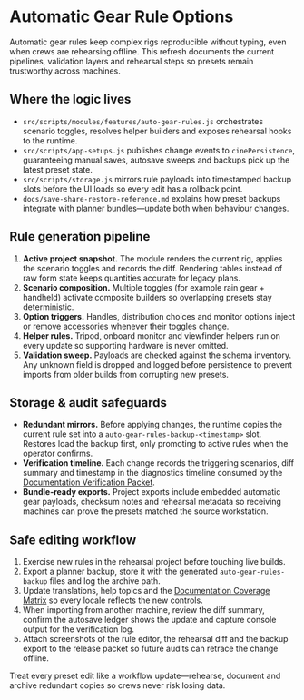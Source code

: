 # Automatic Gear Rule Options

Automatic gear rules keep complex rigs reproducible without typing, even when
crews are rehearsing offline. This refresh documents the current pipelines,
validation layers and rehearsal steps so presets remain trustworthy across
machines.

## Where the logic lives

- `src/scripts/modules/features/auto-gear-rules.js` orchestrates scenario
  toggles, resolves helper builders and exposes rehearsal hooks to the runtime.
- `src/scripts/app-setups.js` publishes change events to `cinePersistence`,
  guaranteeing manual saves, autosave sweeps and backups pick up the latest
  preset state.
- `src/scripts/storage.js` mirrors rule payloads into timestamped backup slots
  before the UI loads so every edit has a rollback point.
- `docs/save-share-restore-reference.md` explains how preset backups integrate
  with planner bundles—update both when behaviour changes.

## Rule generation pipeline

1. **Active project snapshot.** The module renders the current rig, applies the
   scenario toggles and records the diff. Rendering tables instead of raw form
   state keeps quantities accurate for legacy plans.
2. **Scenario composition.** Multiple toggles (for example rain gear + handheld)
   activate composite builders so overlapping presets stay deterministic.
3. **Option triggers.** Handles, distribution choices and monitor options inject
   or remove accessories whenever their toggles change.
4. **Helper rules.** Tripod, onboard monitor and viewfinder helpers run on every
   update so supporting hardware is never omitted.
5. **Validation sweep.** Payloads are checked against the schema inventory. Any
   unknown field is dropped and logged before persistence to prevent imports
   from older builds from corrupting new presets.

## Storage & audit safeguards

- **Redundant mirrors.** Before applying changes, the runtime copies the current
  rule set into a `auto-gear-rules-backup-<timestamp>` slot. Restores load the
  backup first, only promoting to active rules when the operator confirms.
- **Verification timeline.** Each change records the triggering scenarios,
  diff summary and timestamp in the diagnostics timeline consumed by the
  [Documentation Verification Packet](documentation-verification-packet.md).
- **Bundle-ready exports.** Project exports include embedded automatic gear
  payloads, checksum notes and rehearsal metadata so receiving machines can
  prove the presets matched the source workstation.

## Safe editing workflow

1. Exercise new rules in the rehearsal project before touching live builds.
2. Export a planner backup, store it with the generated `auto-gear-rules-backup`
   files and log the archive path.
3. Update translations, help topics and the [Documentation Coverage Matrix](documentation-coverage-matrix.md)
   so every locale reflects the new controls.
4. When importing from another machine, review the diff summary, confirm the
   autosave ledger shows the update and capture console output for the
   verification log.
5. Attach screenshots of the rule editor, the rehearsal diff and the backup
   export to the release packet so future audits can retrace the change offline.

Treat every preset edit like a workflow update—rehearse, document and archive
redundant copies so crews never risk losing data.
